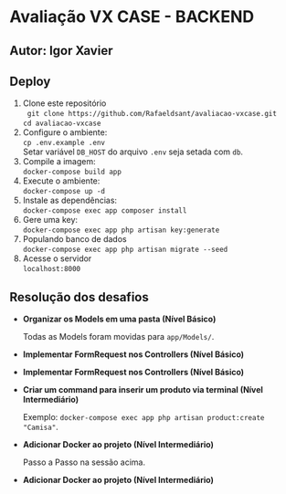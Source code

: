 # Avaliação VX CASE - BACKEND

## Autor: Igor Xavier  

## Deploy

 1. Clone este repositório  
 ` git clone https://github.com/Rafaeldsant/avaliacao-vxcase.git`  
 `cd avaliacao-vxcase`  
 2. Configure o ambiente:  
 `cp .env.example .env`  
 Setar variável `DB_HOST` do arquivo `.env` seja setada com `db`.
 3. Compile a imagem:  
 `docker-compose build app`  
 4. Execute o ambiente:  
 `docker-compose up -d`
 5. Instale as dependências:  
 `docker-compose exec app composer install`
 6. Gere uma key:  
 `docker-compose exec app php artisan key:generate`
 8. Populando banco de dados    
 `docker-compose exec app php artisan migrate --seed`  
 7. Acesse o servidor  
 `localhost:8000`  


## Resolução dos desafios

- **Organizar os Models em uma pasta (Nível Básico)**  

    Todas as Models foram movidas para `app/Models/`.

- **Implementar FormRequest nos Controllers (Nível Básico)** 

- **Implementar FormRequest nos Controllers (Nível Básico)**   

- **Criar um command para inserir um produto via terminal (Nível Intermediário)**  

	Exemplo: `docker-compose exec app php artisan product:create "Camisa"`.

- **Adicionar Docker ao projeto (Nível Intermediário)**  

    Passo a Passo na sessão acima.

- **Adicionar Docker ao projeto (Nível Intermediário)**  
